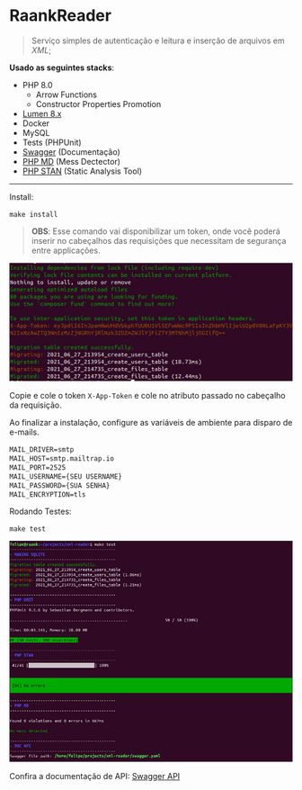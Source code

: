 # RaankReader

> Serviço simples de autenticação e leitura e inserção de arquivos em *XML*;

 **Usado as seguintes stacks**:
- PHP 8.0
    - Arrow Functions
    - Constructor Properties Promotion
- [Lumen 8.x](https://lumen.laravel.com/)
- Docker
- MySQL
- Tests (PHPUnit)
- [Swagger](https://zircote.github.io/swagger-php) (Documentação) 
- [PHP MD](https://phpmd.org) (Mess Dectector)
- [PHP STAN](https://github.com/phpstan/phpstan) (Static Analysis Tool)
---

Install:
```shell
make install
```

> **OBS**: Esse comando vai disponibilizar um token, onde você poderá inserir no cabeçalhos das requisições que necessitam de segurança entre applicações.

![Instalação com Token](/storage/app/file-make-install.jpeg?raw=true "Instalação com Token")

Copie e cole o token `X-App-Token` e cole no atributo passado no cabeçalho da requisição.

Ao finalizar a instalação, configure as variáveis de ambiente para disparo de e-mails.

```env
MAIL_DRIVER=smtp
MAIL_HOST=smtp.mailtrap.io
MAIL_PORT=2525
MAIL_USERNAME={SEU USERNAME}
MAIL_PASSWORD={SUA SENHA}
MAIL_ENCRYPTION=tls
```

Rodando Testes:
```shell
make test
```

![Cobertura de Testes](/storage/app/file-make-test.jpeg?raw=true "Cobertura de Testes")

Confira a documentação de API: [Swagger API](https://bit.ly/2U6CRBU)
